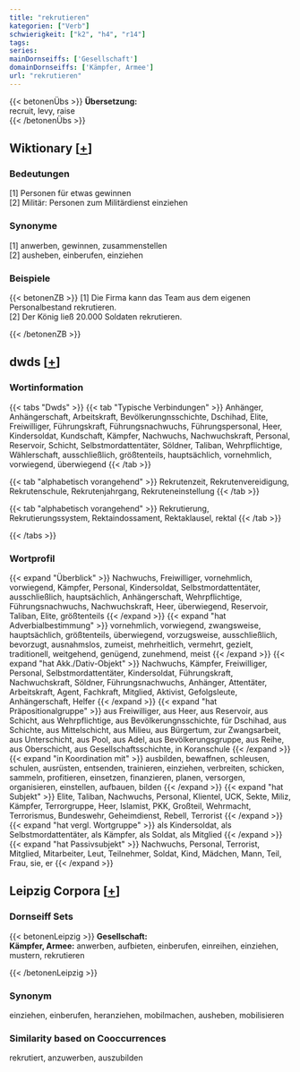 ```yaml
---
title: "rekrutieren"
kategorien: ["Verb"]
schwierigkeit: ["k2", "h4", "r14"]
tags:
series:
mainDornseiffs: ['Gesellschaft']
domainDornseiffs: ['Kämpfer, Armee']
url: "rekrutieren"
---
```


{{< betonenÜbs >}}
**Übersetzung:**  
recruit, levy, raise  
{{< /betonenÜbs >}}

## Wiktionary [[+](https://de.wiktionary.org/wiki/rekrutieren)]

### Bedeutungen
[1] Personen für etwas gewinnen  
[2] Militär: Personen zum Militärdienst einziehen  

### Synonyme
[1] anwerben, gewinnen, zusammenstellen  
[2] ausheben, einberufen, einziehen  

### Beispiele
{{< betonenZB >}}
[1] Die Firma kann das Team aus dem eigenen Personalbestand rekrutieren.  
[2] Der König ließ 20.000 Soldaten rekrutieren.  

{{< /betonenZB >}}


## dwds [[+](https://www.dwds.de/wb/rekrutieren)]

### Wortinformation
{{< tabs "Dwds" >}}
{{< tab "Typische Verbindungen" >}}
Anhänger, Anhängerschaft, Arbeitskraft, Bevölkerungnsschichte, Dschihad, Elite, Freiwilliger, Führungskraft, Führungsnachwuchs, Führungspersonal, Heer, Kindersoldat, Kundschaft, Kämpfer, Nachwuchs, Nachwuchskraft, Personal, Reservoir, Schicht, Selbstmordattentäter, Söldner, Taliban, Wehrpflichtige, Wählerschaft, ausschließlich, größtenteils, hauptsächlich, vornehmlich, vorwiegend, überwiegend
{{< /tab >}}

{{< tab "alphabetisch vorangehend" >}}
Rekrutenzeit, Rekrutenvereidigung, Rekrutenschule, Rekrutenjahrgang, Rekruteneinstellung
{{< /tab >}}

{{< tab "alphabetisch vorangehend" >}}
Rekrutierung, Rekrutierungssystem, Rektaindossament, Rektaklausel, rektal
{{< /tab >}}

{{< /tabs >}}

### Wortprofil
{{< expand "Überblick" >}} Nachwuchs, Freiwilliger, vornehmlich, vorwiegend, Kämpfer, Personal, Kindersoldat, Selbstmordattentäter, ausschließlich, hauptsächlich, Anhängerschaft, Wehrpflichtige, Führungsnachwuchs, Nachwuchskraft, Heer, überwiegend, Reservoir, Taliban, Elite, größtenteils {{< /expand >}}
{{< expand "hat Adverbialbestimmung" >}} vornehmlich, vorwiegend, zwangsweise, hauptsächlich, größtenteils, überwiegend, vorzugsweise, ausschließlich, bevorzugt, ausnahmslos, zumeist, mehrheitlich, vermehrt, gezielt, traditionell, weitgehend, genügend, zunehmend, meist {{< /expand >}}
{{< expand "hat Akk./Dativ-Objekt" >}} Nachwuchs, Kämpfer, Freiwilliger, Personal, Selbstmordattentäter, Kindersoldat, Führungskraft, Nachwuchskraft, Söldner, Führungsnachwuchs, Anhänger, Attentäter, Arbeitskraft, Agent, Fachkraft, Mitglied, Aktivist, Gefolgsleute, Anhängerschaft, Helfer {{< /expand >}}
{{< expand "hat Präpositionalgruppe" >}} aus Freiwilliger, aus Heer, aus Reservoir, aus Schicht, aus Wehrpflichtige, aus Bevölkerungnsschichte, für Dschihad, aus Schichte, aus Mittelschicht, aus Milieu, aus Bürgertum, zur Zwangsarbeit, aus Unterschicht, aus Pool, aus Adel, aus Bevölkerungsgruppe, aus Reihe, aus Oberschicht, aus Gesellschaftsschichte, in Koranschule {{< /expand >}}
{{< expand "in Koordination mit" >}} ausbilden, bewaffnen, schleusen, schulen, ausrüsten, entsenden, trainieren, einziehen, verbreiten, schicken, sammeln, profitieren, einsetzen, finanzieren, planen, versorgen, organisieren, einstellen, aufbauen, bilden {{< /expand >}}
{{< expand "hat Subjekt" >}} Elite, Taliban, Nachwuchs, Personal, Klientel, UCK, Sekte, Miliz, Kämpfer, Terrorgruppe, Heer, Islamist, PKK, Großteil, Wehrmacht, Terrorismus, Bundeswehr, Geheimdienst, Rebell, Terrorist {{< /expand >}}
{{< expand "hat vergl. Wortgruppe" >}} als Kindersoldat, als Selbstmordattentäter, als Kämpfer, als Soldat, als Mitglied {{< /expand >}}
{{< expand "hat Passivsubjekt" >}} Nachwuchs, Personal, Terrorist, Mitglied, Mitarbeiter, Leut, Teilnehmer, Soldat, Kind, Mädchen, Mann, Teil, Frau, sie, er {{< /expand >}}

## Leipzig Corpora [[+](https://corpora.uni-leipzig.de/en/res?word=rekrutieren&corpusId=deu_newscrawl-public_2018)]

### Dornseiff Sets
{{< betonenLeipzig >}}
**Gesellschaft:**  
**Kämpfer, Armee:** anwerben, aufbieten, einberufen, einreihen, einziehen, mustern, rekrutieren  

{{< /betonenLeipzig >}}

### Synonym
einziehen, einberufen, heranziehen, mobilmachen, ausheben, mobilisieren


### Similarity based on Cooccurrences
rekrutiert, anzuwerben, auszubilden


